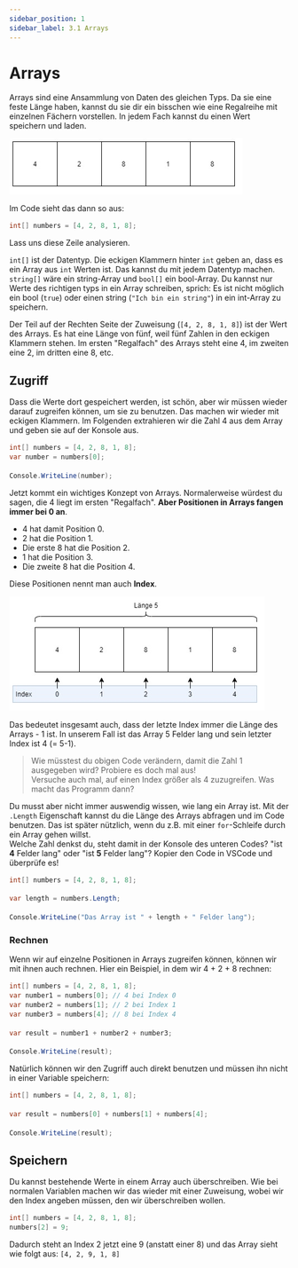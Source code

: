 ```yaml
---
sidebar_position: 1
sidebar_label: 3.1 Arrays
---
```


# Arrays

Arrays sind eine Ansammlung von Daten des gleichen Typs. Da sie eine feste Länge haben, kannst du sie dir ein bisschen wie eine Regalreihe mit einzelnen Fächern vorstellen. In jedem Fach kannst du einen Wert speichern und laden.

![Eine Aneinanderreihung von fünf Kästen, in denen die Zahlen 1, 2, 8, 1, 8 stehen](../../assets/csharp/cs_array.jpg)

Im Code sieht das dann so aus:
```cs
int[] numbers = [4, 2, 8, 1, 8];
```

Lass uns diese Zeile analysieren.

`int[]` ist der Datentyp. Die eckigen Klammern hinter `int` geben an, dass es ein Array aus `int` Werten ist. Das kannst du mit jedem Datentyp machen. `string[]` wäre ein string-Array und `bool[]` ein bool-Array. Du kannst nur Werte des richtigen typs in ein Array schreiben, sprich: Es ist nicht möglich ein bool (`true`) oder einen string (`"Ich bin ein string"`) in ein int-Array zu speichern.

Der Teil auf der Rechten Seite der Zuweisung (`[4, 2, 8, 1, 8]`) ist der Wert des Arrays. Es hat eine Länge von fünf, weil fünf Zahlen in den eckigen Klammern stehen. Im ersten "Regalfach" des Arrays steht eine 4, im zweiten eine 2, im dritten eine 8, etc.

## Zugriff

Dass die Werte dort gespeichert werden, ist schön, aber wir müssen wieder darauf zugreifen können, um sie zu benutzen. Das machen wir wieder mit eckigen Klammern. Im Folgenden extrahieren wir die Zahl 4 aus dem Array und geben sie auf der Konsole aus.
```cs
int[] numbers = [4, 2, 8, 1, 8];
var number = numbers[0];

Console.WriteLine(number);
```

Jetzt kommt ein wichtiges Konzept von Arrays. Normalerweise würdest du sagen, die 4 liegt im ersten "Regalfach". <b>Aber Positionen in Arrays fangen immer bei 0 an</b>.<br/>
- 4 hat damit Position 0.<br/>
- 2 hat die Position 1.<br/>
- Die erste 8 hat die Position 2.<br/>
- 1 hat die Position 3.<br/>
- Die zweite 8 hat die Position 4.<br/>

Diese Positionen nennt man auch <b>Index</b>.

![Die selbe Aneinanderreihung wie oben, nur dass unter jedem Kasten der dazugehörige Index steht](../../assets/csharp/cs_array_index.jpg)

Das bedeutet insgesamt auch, dass der letzte Index immer die Länge des Arrays - 1 ist. In unserem Fall ist das Array 5 Felder lang und sein letzter Index ist 4 (= 5-1).

> Wie müsstest du obigen Code verändern, damit die Zahl 1 ausgegeben wird? Probiere es doch mal aus!<br/>
Versuche auch mal, auf einen Index größer als 4 zuzugreifen. Was macht das Programm dann?

Du musst aber nicht immer auswendig wissen, wie lang ein Array ist. Mit der `.Length` Eigenschaft kannst du die Länge des Arrays abfragen und im Code benutzen. Das ist später nützlich, wenn du z.B. mit einer `for`-Schleife durch ein Array gehen willst.<br/>
Welche Zahl denkst du, steht damit in der Konsole des unteren Codes? "ist <b>4</b> Felder lang" oder "ist <b>5</b> Felder lang"? Kopier den Code in VSCode und überprüfe es!
```cs
int[] numbers = [4, 2, 8, 1, 8];

var length = numbers.Length;

Console.WriteLine("Das Array ist " + length + " Felder lang");
```

### Rechnen

Wenn wir auf einzelne Positionen in Arrays zugreifen können, können wir mit ihnen auch rechnen. Hier ein Beispiel, in dem wir 4 + 2 + 8 rechnen:
```cs
int[] numbers = [4, 2, 8, 1, 8];
var number1 = numbers[0]; // 4 bei Index 0
var number2 = numbers[1]; // 2 bei Index 1
var number3 = numbers[4]; // 8 bei Index 4

var result = number1 + number2 + number3;

Console.WriteLine(result);
```

Natürlich können wir den Zugriff auch direkt benutzen und müssen ihn nicht in einer Variable speichern:

```cs
int[] numbers = [4, 2, 8, 1, 8];

var result = numbers[0] + numbers[1] + numbers[4];

Console.WriteLine(result);
```

## Speichern

Du kannst bestehende Werte in einem Array auch überschreiben. Wie bei normalen Variablen machen wir das wieder mit einer Zuweisung, wobei wir den Index angeben müssen, den wir überschreiben wollen.
```cs
int[] numbers = [4, 2, 8, 1, 8];
numbers[2] = 9;
```

Dadurch steht an Index 2 jetzt eine 9 (anstatt einer 8) und das Array sieht wie folgt aus: `[4, 2, 9, 1, 8]`